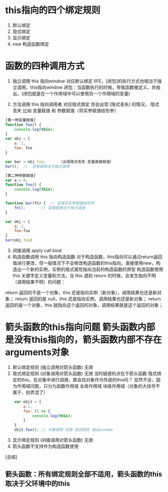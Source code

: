 
# this指向的四个绑定规则 
1. 默认绑定
2. 隐式绑定
3. 显示绑定 
4. new 构造函数绑定


# 函数的四种调用方式
1. 独立调用 this 指向window     对应默认绑定
IIFE，[闭包]的执行方式也相当于独立调用，this指向window
闭包：当函数执行的时候，导致函数被定义，并抛出。(闭包就是在一个作用域中可以使用另一个作用域的变量)

2. 方法调用 this 指向调用者      对应隐式绑定 但会出现 [隐式丢失] 的情况，
隐式丢失 比如 变量赋值 和 参数赋值（将实参赋值给形参） 
```javascript
[第一种变量赋值]
function foo() {
    console.log(this);
}
var obj = {
    a: 2,
    foo: foo
}

var bar = obj.foo;      （出现隐式丢失 变量直接赋值）
bar();  //  这里就相当于独立调用

[第二种参数赋值]
var a = 0;
function foo() {
    console.log(this);
}

function bar(fn) {  // 这里将实参赋值给形参
    fn();       // 这里就相当于独立调用
}

var obj = {
    a: 2,
    foo:foo
}
bar(obj.foo)
```
3. 间接调用 apply call bind 
4. 构造函数调用 this 指向构造函数
对于构造函数，this指向可以通过return返回值进行更改，但一般情况下不会修改构造函数的this指向，直接使用new，构造出一个新的实例，实例的隐式属性指向当前的构造函数的原型
构造函数使用 this 关键字定义变量和方法，当 this 遇到 return 的时候，会发生指向不明（调用结果不明）的问题：

return 返回的不是一个对象，this 还是指向实例（新对象），调用结果也还是新对象；
return 返回的是 null，this 还是指向实例，调用结果也还是新对象；
return 返回的是一个对象，this 就指向这个返回的对象，调用结果就是这个返回的对象；

# 箭头函数的this指向问题 箭头函数内部是没有this指向的，箭头函数内部不存在arguments对象

1. 默认绑定规则 (独立调用对箭头函数) 无效
2. 隐式绑定规则 (对象调用对箭头函数) 无效
当时疑惑的点在于箭头函数 隐式绑定的this，在对象中进行调用，那会找对象作为外层的this吗？
显然不会，因为作用域问题，只分为函数作用域 全局作用域 块级作用域（对象的大括号不属于，别弄混了） 
```javascript 隐式绑定规则 无效
    var obj1 = {
        a:1,
        foo: () => {
            console.log(this);
        }
    }
    obj1.foo(); // 对象调用 也是 隐式绑定 输出window
```
3. 显示绑定规则 (间接调用对箭头函数) 无效
4. 箭头函数不支持作为构造函数使用

[总结] 
## 箭头函数：所有绑定规则全部不适用，箭头函数的this取决于父环境中的this
